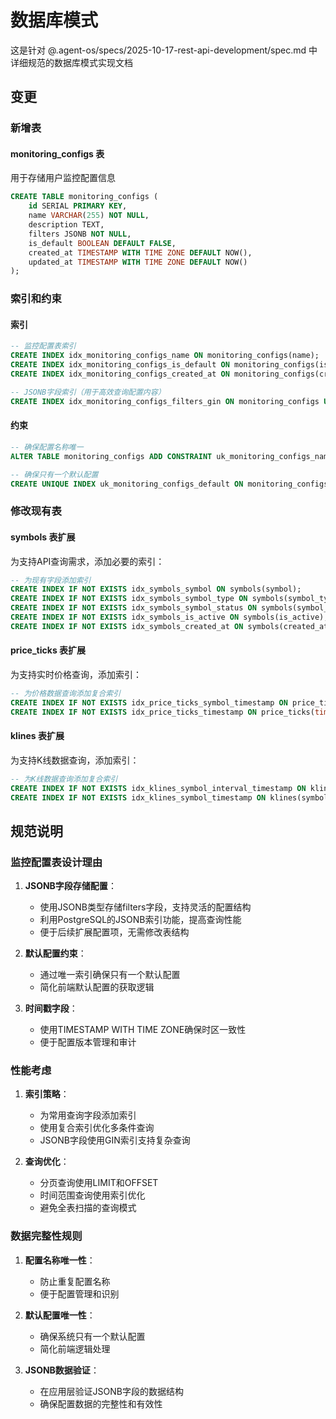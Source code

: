 # 数据库模式

这是针对 @.agent-os/specs/2025-10-17-rest-api-development/spec.md 中详细规范的数据库模式实现文档

## 变更

### 新增表

#### monitoring_configs 表
用于存储用户监控配置信息

```sql
CREATE TABLE monitoring_configs (
    id SERIAL PRIMARY KEY,
    name VARCHAR(255) NOT NULL,
    description TEXT,
    filters JSONB NOT NULL,
    is_default BOOLEAN DEFAULT FALSE,
    created_at TIMESTAMP WITH TIME ZONE DEFAULT NOW(),
    updated_at TIMESTAMP WITH TIME ZONE DEFAULT NOW()
);
```

### 索引和约束

#### 索引
```sql
-- 监控配置表索引
CREATE INDEX idx_monitoring_configs_name ON monitoring_configs(name);
CREATE INDEX idx_monitoring_configs_is_default ON monitoring_configs(is_default);
CREATE INDEX idx_monitoring_configs_created_at ON monitoring_configs(created_at);

-- JSONB字段索引（用于高效查询配置内容）
CREATE INDEX idx_monitoring_configs_filters_gin ON monitoring_configs USING GIN(filters);
```

#### 约束
```sql
-- 确保配置名称唯一
ALTER TABLE monitoring_configs ADD CONSTRAINT uk_monitoring_configs_name UNIQUE (name);

-- 确保只有一个默认配置
CREATE UNIQUE INDEX uk_monitoring_configs_default ON monitoring_configs(is_default) WHERE is_default = TRUE;
```

### 修改现有表

#### symbols 表扩展
为支持API查询需求，添加必要的索引：

```sql
-- 为现有字段添加索引
CREATE INDEX IF NOT EXISTS idx_symbols_symbol ON symbols(symbol);
CREATE INDEX IF NOT EXISTS idx_symbols_symbol_type ON symbols(symbol_type);
CREATE INDEX IF NOT EXISTS idx_symbols_symbol_status ON symbols(symbol_status);
CREATE INDEX IF NOT EXISTS idx_symbols_is_active ON symbols(is_active);
CREATE INDEX IF NOT EXISTS idx_symbols_created_at ON symbols(created_at);
```

#### price_ticks 表扩展
为支持实时价格查询，添加索引：

```sql
-- 为价格数据查询添加复合索引
CREATE INDEX IF NOT EXISTS idx_price_ticks_symbol_timestamp ON price_ticks(symbol, timestamp DESC);
CREATE INDEX IF NOT EXISTS idx_price_ticks_timestamp ON price_ticks(timestamp DESC);
```

#### klines 表扩展
为支持K线数据查询，添加索引：

```sql
-- 为K线数据查询添加复合索引
CREATE INDEX IF NOT EXISTS idx_klines_symbol_interval_timestamp ON klines(symbol, interval, timestamp DESC);
CREATE INDEX IF NOT EXISTS idx_klines_symbol_timestamp ON klines(symbol, timestamp DESC);
```

## 规范说明

### 监控配置表设计理由

1. **JSONB字段存储配置**：
   - 使用JSONB类型存储filters字段，支持灵活的配置结构
   - 利用PostgreSQL的JSONB索引功能，提高查询性能
   - 便于后续扩展配置项，无需修改表结构

2. **默认配置约束**：
   - 通过唯一索引确保只有一个默认配置
   - 简化前端默认配置的获取逻辑

3. **时间戳字段**：
   - 使用TIMESTAMP WITH TIME ZONE确保时区一致性
   - 便于配置版本管理和审计

### 性能考虑

1. **索引策略**：
   - 为常用查询字段添加索引
   - 使用复合索引优化多条件查询
   - JSONB字段使用GIN索引支持复杂查询

2. **查询优化**：
   - 分页查询使用LIMIT和OFFSET
   - 时间范围查询使用索引优化
   - 避免全表扫描的查询模式

### 数据完整性规则

1. **配置名称唯一性**：
   - 防止重复配置名称
   - 便于配置管理和识别

2. **默认配置唯一性**：
   - 确保系统只有一个默认配置
   - 简化前端逻辑处理

3. **JSONB数据验证**：
   - 在应用层验证JSONB字段的数据结构
   - 确保配置数据的完整性和有效性
